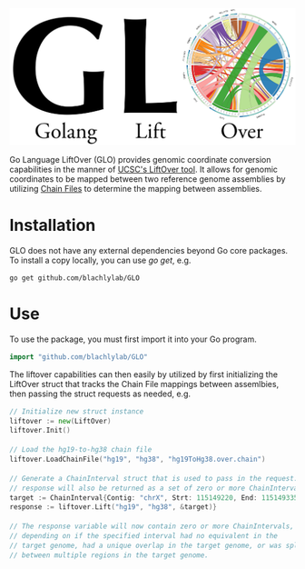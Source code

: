 ![Go LiftOver](glologo.png)

Go Language LiftOver (GLO) provides genomic coordinate conversion capabilities
in the manner of [UCSC's LiftOver tool](https://genome.ucsc.edu/cgi-bin/hgLiftOver). It allows for genomic coordinates
to be mapped between two reference genome assemblies by utilizing [Chain Files](https://genome.ucsc.edu/goldenpath/help/chain.html)
to determine the mapping between assemblies. 

# Installation
GLO does not have any external dependencies beyond Go core packages. To install
a copy locally, you can use *go get*, e.g.
```
go get github.com/blachlylab/GLO
```

# Use
To use the package, you must first import it into your Go program.
```go
import "github.com/blachlylab/GLO"
```

The liftover capabilities can then easily by utilized by first initializing 
the LiftOver struct that tracks the Chain File mappings between assemlbies,
then passing the struct requests as needed, e.g.
```go
// Initialize new struct instance
liftover := new(LiftOver)
liftover.Init()

// Load the hg19-to-hg38 chain file
liftover.LoadChainFile("hg19", "hg38", "hg19ToHg38.over.chain")

// Generate a ChainInterval struct that is used to pass in the request. The
// response will also be returned as a set of zero or more ChainIntervals.
target := ChainInterval{Contig: "chrX", Strt: 115149220, End: 115149335}
response := liftover.Lift("hg19", "hg38", &target)}

// The response variable will now contain zero or more ChainIntervals,
// depending on if the specified interval had no equivalent in the 
// target genome, had a unique overlap in the target genome, or was split
// between multiple regions in the target genome.
```

